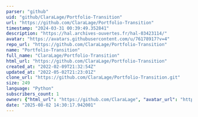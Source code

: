 ```yaml
---
parser: "github"
uid: "github/ClaraLage/Portfolio-Transition"
url: "https://github.com/ClaraLage/Portfolio-Transition"
timestamp: "2024-03-31 00:39:49.352841"
description: "https://hal.archives-ouvertes.fr/hal-03423114/"
avatar: "https://avatars.githubusercontent.com/u/76178917?v=4"
repo_url: "https://github.com/ClaraLage/Portfolio-Transition"
name: "Portfolio-Transition"
full_name: "ClaraLage/Portfolio-Transition"
html_url: "https://github.com/ClaraLage/Portfolio-Transition"
created_at: "2022-02-09T21:32:54Z"
updated_at: "2022-05-02T21:23:01Z"
clone_url: "https://github.com/ClaraLage/Portfolio-Transition.git"
size: 249
language: "Python"
subscribers_count: 1
owner: {"html_url": "https://github.com/ClaraLage", "avatar_url": "https://avatars.githubusercontent.com/u/76178917?v=4", "login": "ClaraLage", "type": "User"}
date: "2025-08-02 14:30:17.942001"
---
```

